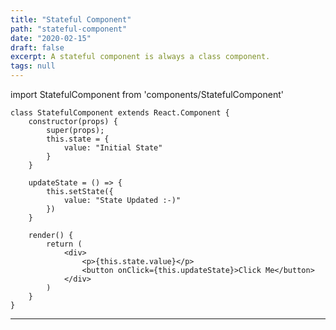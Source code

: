```yaml
---
title: "Stateful Component"
path: "stateful-component"
date: "2020-02-15"
draft: false
excerpt: A stateful component is always a class component.
tags: null
---
```


import StatefulComponent from 'components/StatefulComponent'

```
class StatefulComponent extends React.Component {
    constructor(props) {
        super(props);
        this.state = {
            value: "Initial State"
        }
    }

    updateState = () => {
        this.setState({
            value: "State Updated :-)"
        })
    }

    render() {
        return (
            <div>
                <p>{this.state.value}</p>
                <button onClick={this.updateState}>Click Me</button>
            </div>
        )
    }
}
```

---

<StatefulComponent />
